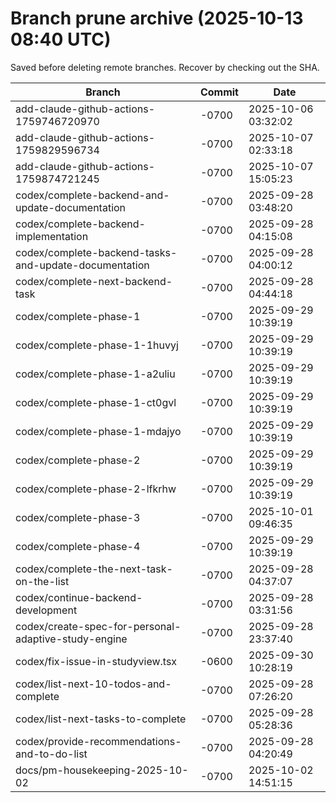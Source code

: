 # Branch prune archive (2025-10-13 08:40 UTC)
Saved before deleting remote branches. Recover by checking out the SHA.

| Branch | Commit | Date |
|---|---|---|
| add-claude-github-actions-1759746720970 | -0700 | 2025-10-06 03:32:02 |
| add-claude-github-actions-1759829596734 | -0700 | 2025-10-07 02:33:18 |
| add-claude-github-actions-1759874721245 | -0700 | 2025-10-07 15:05:23 |
| codex/complete-backend-and-update-documentation | -0700 | 2025-09-28 03:48:20 |
| codex/complete-backend-implementation | -0700 | 2025-09-28 04:15:08 |
| codex/complete-backend-tasks-and-update-documentation | -0700 | 2025-09-28 04:00:12 |
| codex/complete-next-backend-task | -0700 | 2025-09-28 04:44:18 |
| codex/complete-phase-1 | -0700 | 2025-09-29 10:39:19 |
| codex/complete-phase-1-1huvyj | -0700 | 2025-09-29 10:39:19 |
| codex/complete-phase-1-a2uliu | -0700 | 2025-09-29 10:39:19 |
| codex/complete-phase-1-ct0gvl | -0700 | 2025-09-29 10:39:19 |
| codex/complete-phase-1-mdajyo | -0700 | 2025-09-29 10:39:19 |
| codex/complete-phase-2 | -0700 | 2025-09-29 10:39:19 |
| codex/complete-phase-2-lfkrhw | -0700 | 2025-09-29 10:39:19 |
| codex/complete-phase-3 | -0700 | 2025-10-01 09:46:35 |
| codex/complete-phase-4 | -0700 | 2025-09-29 10:39:19 |
| codex/complete-the-next-task-on-the-list | -0700 | 2025-09-28 04:37:07 |
| codex/continue-backend-development | -0700 | 2025-09-28 03:31:56 |
| codex/create-spec-for-personal-adaptive-study-engine | -0700 | 2025-09-28 23:37:40 |
| codex/fix-issue-in-studyview.tsx | -0600 | 2025-09-30 10:28:19 |
| codex/list-next-10-todos-and-complete | -0700 | 2025-09-28 07:26:20 |
| codex/list-next-tasks-to-complete | -0700 | 2025-09-28 05:28:36 |
| codex/provide-recommendations-and-to-do-list | -0700 | 2025-09-28 04:20:49 |
| docs/pm-housekeeping-2025-10-02 | -0700 | 2025-10-02 14:51:15 |
